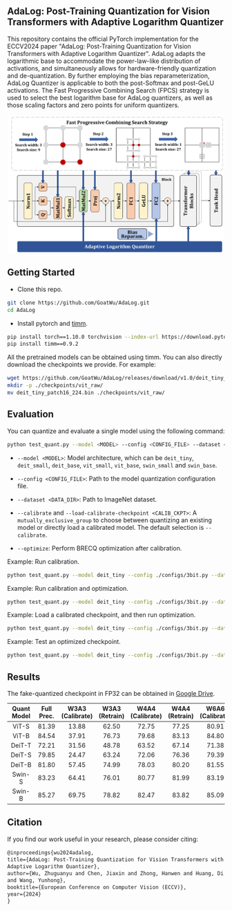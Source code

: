 ## AdaLog: Post-Training Quantization for Vision Transformers with Adaptive Logarithm Quantizer

This repository contains the official PyTorch implementation for the ECCV2024 paper "AdaLog: Post-Training Quantization for Vision Transformers with Adaptive Logarithm Quantizer". AdaLog adapts the logarithmic base to accommodate the power-law-like distribution of activations, and simultaneously allows for hardware-friendly quantization and de-quantization. By further employing the bias reparameterization, AdaLog Quantizer is applicable to both the post-Softmax and post-GeLU activations. The Fast Progressive Combining Search (FPCS) strategy is used to select the best logarithm base for AdaLog quantizers, as well as those scaling factors and zero points for uniform quantizers.

![adalog](./assets/framework.png)

## Getting Started

- Clone this repo.

```bash
git clone https://github.com/GoatWu/AdaLog.git
cd AdaLog
```

- Install pytorch and [timm](https://github.com/huggingface/pytorch-image-models/tree/main).

```bash
pip install torch==1.10.0 torchvision --index-url https://download.pytorch.org/whl/cu113
pip install timm==0.9.2
```

All the pretrained models can be obtained using timm. You can also directly download the checkpoints we provide. For example:

```bash
wget https://github.com/GoatWu/AdaLog/releases/download/v1.0/deit_tiny_patch16_224.bin
mkdir -p ./checkpoints/vit_raw/
mv deit_tiny_patch16_224.bin ./checkpoints/vit_raw/
```

## Evaluation

You can quantize and evaluate a single model using the following command:

```bash
python test_quant.py --model <MODEL> --config <CONFIG_FILE> --dataset <DATA_DIR> [--calibrate] [--load-calibrate-checkpoint <CALIB_CKPT>] [--optimize]
```

- `--model <MODEL>`: Model architecture, which can be `deit_tiny`, `deit_small`, `deit_base`, `vit_small`, `vit_base`, `swin_small` and `swin_base`.

- `--config <CONFIG_FILE>`: Path to the model quantization configuration file.

- `--dataset <DATA_DIR>`: Path to ImageNet dataset.

- `--calibrate` and `--load-calibrate-checkpoint <CALIB_CKPT>`: A `mutually_exclusive_group` to choose between quantizing an existing model or directly load a calibrated model. The default selection is `--calibrate`.

- `--optimize`: Perform BRECQ optimization after calibration.

Example: Run calibration.

```bash
python test_quant.py --model deit_tiny --config ./configs/3bit.py --dataset ~/data/ILSVRC/Data/CLS-LOC --val-batch-size 500 --calibrate
```

Example: Run calibration and optimization.

```bash
python test_quant.py --model deit_tiny --config ./configs/3bit.py --dataset ~/data/ILSVRC/Data/CLS-LOC --val-batch-size 500 --calibrate --optimize
```

Example: Load a calibrated checkpoint, and then run optimization.

```bash
python test_quant.py --model deit_tiny --config ./configs/3bit.py --dataset ~/data/ILSVRC/Data/CLS-LOC --val-batch-size 500 --load-calibrate-checkpoint ./checkpoints/quant_result/deit_tiny_w3_a3_s3_calibsize_32.pth --optimize
```

Example: Test an optimized checkpoint.

```bash
python test_quant.py --model deit_tiny --config ./configs/3bit.py --dataset ~/data/ILSVRC/Data/CLS-LOC --val-batch-size 500 --load-optimize-checkpoint ./checkpoints/quant_result/deit_tiny_w3_a3_s3_optimsize_1024.pth --test-optimize-checkpoint
```

## Results

The fake-quantized checkpoint in FP32 can be obtained in [Google Drive](https://drive.google.com/drive/folders/1LGOOBRljCgtQdLsM5BEy_zFskKhR0vz5?usp=sharing).

| Quant &nbsp;Model&nbsp;  |   Full Prec.    | W3A3 (Calibrate) | W3A3 (Retrain) | W4A4 (Calibrate) | W4A4 (Retrain) | W6A6 (Calibrate) |
| :----: | :-------: | :--------------: | :-------------: | :--------------: | :-------------: | :--------------: |
| ViT-S  |   81.39   |      13.88       |      62.50      |      72.75       |      77.25      |      80.91       |
| ViT-B  |   84.54   |      37.91       |      76.73      |      79.68       |      83.13      |      84.80       |
| DeiT-T |   72.21   |      31.56       |      48.78      |      63.52       |      67.14      |      71.38       |
| DeiT-S |   79.85   |      24.47       |      63.24      |      72.06       |      76.36      |      79.39       |
| DeiT-B |   81.80   |      57.45       |      74.99      |      78.03       |      80.20      |      81.55       |
| Swin-S |   83.23   |      64.41       |      76.01      |      80.77       |      81.99      |      83.19       |
| Swin-B |   85.27   |      69.75       |      78.82      |      82.47       |      83.82      |      85.09       |

## Citation
 
If you find our work useful in your research, please consider citing:
```
@inproceedings{wu2024adalog,
title={AdaLog: Post-Training Quantization for Vision Transformers with Adaptive Logarithm Quantizer},
author={Wu, Zhuguanyu and Chen, Jiaxin and Zhong, Hanwen and Huang, Di and Wang, Yunhong},
booktitle={European Conference on Computer Vision (ECCV)},
year={2024}
}
```
